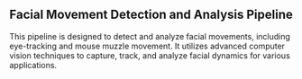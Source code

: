 ## Facial Movement Detection and Analysis Pipeline
This pipeline is designed to detect and analyze facial movements, including eye-tracking and mouse muzzle movement. It utilizes advanced computer vision techniques to capture, track, and analyze facial dynamics for various applications.
